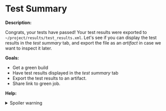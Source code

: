 # Test Summary

**Description:**

Congrats, your tests have passed! Your test results were exported to `~/project/results/test_results.xml`. Let's see if you can display the test results in the _test summary_ tab, and export the file as an _artifact_ in case we want to inspect it later.

**Goals:**

- Get a green build
- Have test results displayed in the _test summary_ tab
- Export the test results to an artifact.
- Share link to green job.

**Help:**
<details>
  <summary>Spoiler warning</summary>

  * https://circleci.com/docs/collect-test-data/
  * https://circleci.com/docs/artifacts/
  
</details>